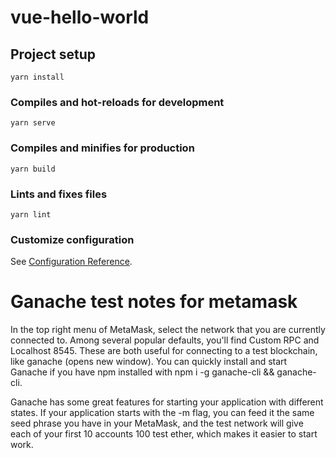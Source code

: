 # vue-hello-world

## Project setup
```
yarn install
```

### Compiles and hot-reloads for development
```
yarn serve
```

### Compiles and minifies for production
```
yarn build
```

### Lints and fixes files
```
yarn lint
```

### Customize configuration
See [Configuration Reference](https://cli.vuejs.org/config/).

# Ganache test notes for metamask

In the top right menu of MetaMask, select the network that you are currently connected to. Among several popular defaults, you'll find Custom RPC and Localhost 8545. These are both useful for connecting to a test blockchain, like ganache (opens new window). You can quickly install and start Ganache if you have npm installed with npm i -g ganache-cli && ganache-cli.

Ganache has some great features for starting your application with different states. If your application starts with the -m flag, you can feed it the same seed phrase you have in your MetaMask, and the test network will give each of your first 10 accounts 100 test ether, which makes it easier to start work.

